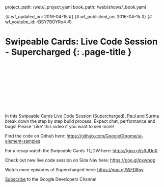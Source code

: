 project_path: /web/_project.yaml book_path: /web/shows/_book.yaml

{# wf_updated_on: 2016-04-15 #} {# wf_published_on: 2016-04-15 #} {# wf_youtube_id: rBSY7BOYRo4 #}

# Swipeable Cards: Live Code Session - Supercharged {: .page-title }

<div class="video-wrapper">
  <iframe class="devsite-embedded-youtube-video" data-video-id="rBSY7BOYRo4"
          data-autohide="1" data-showinfo="0" frameborder="0" allowfullscreen>
  </iframe>
</div>

In this Swipeable Cards Live Code Session (Supercharged), Paul and Surma break down the step by step build process. Expect chat, performance and bugs! Please 'Like' this video if you want to see more!

Find the code on Github here: https://github.com/GoogleChrome/ui-element-samples

For a recap watch the Swipeable Cards TL;DW here: https://goo.gl/sRJUnX

Check out new live code session on Side Nav here: https://goo.gl/pxwbgg

Watch more episodes of Supercharged here: https://goo.gl/WFD8py

[Subscribe](https://goo.gl/LLLNvf) to the Google Developers Channel